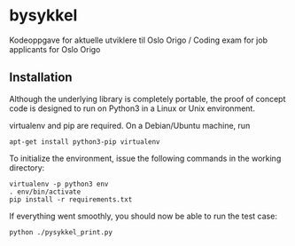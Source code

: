 # bysykkel
Kodeoppgave for aktuelle utviklere til Oslo Origo / Coding exam for job applicants for Oslo Origo 

## Installation

Although the underlying library is completely portable, the proof of concept code is designed to run on Python3 in a Linux or Unix environment.

virtualenv and pip are required. On a Debian/Ubuntu machine, run

```
apt-get install python3-pip virtualenv
```

To initialize the environment, issue the following commands in the working directory:

```
virtualenv -p python3 env
. env/bin/activate
pip install -r requirements.txt
```

If everything went smoothly, you should now be able to run the test case:

```
python ./pysykkel_print.py
```
